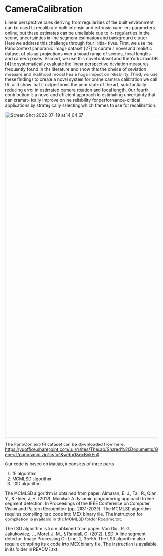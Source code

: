 # CameraCalibration
Linear perspective cues deriving from regularities of the built environment can be used to recalibrate both intrinsic and extrinsic cam- era parameters online, but these estimates can be unreliable due to ir- regularities in the scene, uncertainties in line segment estimation and background clutter. Here we address this challenge through four initia- tives. First, we use the PanoContext panoramic image dataset [27] to curate a novel and realistic dataset of planar projections over a broad range of scenes, focal lengths and camera poses. Second, we use this novel dataset and the YorkUrbanDB [4] to systematically evaluate the linear perspective deviation measures frequently found in the literature and show that the choice of deviation measure and likelihood model has a huge impact on reliability. Third, we use these findings to create a novel system for online camera calibration we call fR, and show that it outperforms the prior state of the art, substantially reducing error in estimated camera rotation and focal length. Our fourth contribution is a novel and efficient approach to estimating uncertainty that can dramat- ically improve online reliability for performance-critical applications by strategically selecting which frames to use for recalibration.

<img width="1069" alt="Screen Shot 2022-07-19 at 14 04 07" src="https://user-images.githubusercontent.com/21068712/179676987-f041d34d-37b5-427d-835d-e01f9c66d1ba.png">

The PanoContext-fR dataset can be downloaded from here.
https://yuoffice.sharepoint.com/:u:/r/sites/TheLab/Shared%20Documents/General/panoramic.zip?csf=1&web=1&e=BvkEnS

Our code is based on Matlab, it consists of three parts
1. fR algorithm
2. MCMLSD algorithm
3. LSD algorithm

The MCMLSD algorithm is obtained from paper:
Almazan, E. J., Tal, R., Qian, Y., & Elder, J. H. (2017). Mcmlsd: A dynamic programming approach to line segment detection. In Proceedings of the IEEE Conference on Computer Vision and Pattern Recognition (pp. 2031-2039).
The MCMLSD algorithm requires compiling its c code into MEX binary file. The instruction for compilation is available in the MCMLSD folder Readme.txt.

The LSD algorithm is from obtained from paper:
Von Gioi, R. G., Jakubowicz, J., Morel, J. M., & Randall, G. (2012). LSD: A line segment detector. Image Processing On Line, 2, 35-55.
The LSD algorithm also require compiling its c code into MEX binary file. The instruction is available in its folder in README.txt.

